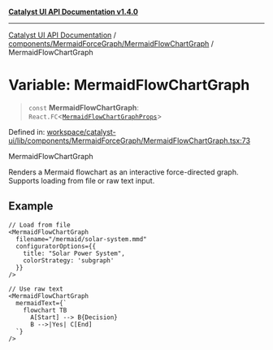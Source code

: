[**Catalyst UI API Documentation v1.4.0**](../../../../README.md)

---

[Catalyst UI API Documentation](../../../../README.md) / [components/MermaidForceGraph/MermaidFlowChartGraph](../README.md) / MermaidFlowChartGraph

# Variable: MermaidFlowChartGraph

> `const` **MermaidFlowChartGraph**: `React.FC`\<[`MermaidFlowChartGraphProps`](../interfaces/MermaidFlowChartGraphProps.md)\>

Defined in: [workspace/catalyst-ui/lib/components/MermaidForceGraph/MermaidFlowChartGraph.tsx:73](https://github.com/TheBranchDriftCatalyst/catalyst-ui/blob/main/lib/components/MermaidForceGraph/MermaidFlowChartGraph.tsx#L73)

MermaidFlowChartGraph

Renders a Mermaid flowchart as an interactive force-directed graph.
Supports loading from file or raw text input.

## Example

```tsx
// Load from file
<MermaidFlowChartGraph
  filename="/mermaid/solar-system.mmd"
  configuratorOptions={{
    title: "Solar Power System",
    colorStrategy: 'subgraph'
  }}
/>

// Use raw text
<MermaidFlowChartGraph
  mermaidText={`
    flowchart TB
      A[Start] --> B{Decision}
      B -->|Yes| C[End]
  `}
/>
```
